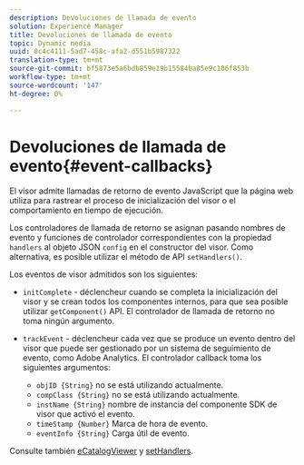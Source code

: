 ```yaml
---
description: Devoluciones de llamada de evento
solution: Experience Manager
title: Devoluciones de llamada de evento
topic: Dynamic media
uuid: 0c4c4111-5ad7-458c-afa2-d551b5987322
translation-type: tm+mt
source-git-commit: bf5873e5a6bdb859e19b15584ba85e9c106f853b
workflow-type: tm+mt
source-wordcount: '147'
ht-degree: 0%

---
```



# Devoluciones de llamada de evento{#event-callbacks}

El visor admite llamadas de retorno de evento JavaScript que la página web utiliza para rastrear el proceso de inicialización del visor o el comportamiento en tiempo de ejecución.

Los controladores de llamada de retorno se asignan pasando nombres de evento y funciones de controlador correspondientes con la propiedad `handlers` al objeto JSON `config` en el constructor del visor. Como alternativa, es posible utilizar el método de API `setHandlers()`.

Los eventos de visor admitidos son los siguientes:

* `initComplete` - déclencheur cuando se completa la inicialización del visor y se crean todos los componentes internos, para que sea posible utilizar  `getComponent()` API. El controlador de llamada de retorno no toma ningún argumento.

* `trackEvent` - déclencheur cada vez que se produce un evento dentro del visor que puede ser gestionado por un sistema de seguimiento de evento, como Adobe Analytics. El controlador callback toma los siguientes argumentos:

   * `objID {String}` no se está utilizando actualmente.
   * `compClass {String}` no se está utilizando actualmente.
   * `instName {String}` nombre de instancia del componente SDK de visor que activó el evento.
   * `timeStamp {Number}` Marca de hora de evento.
   * `eventInfo {String}` Carga útil de evento.

Consulte también [eCatalogViewer](/help/aem-viewers-ref/c-html5-s7-aem-asset-viewers/c-html5-ecatsearch-viewer-about/c-html5-ecatsearch-viewer-javascriptapiref/r-html5-ecatsearch-javascriptapiref-ecatalogsearchviewer.md) y [setHandlers](../../c-html5-s7-aem-asset-viewers/c-html5-20-ecatalog-viewer-about/c-html5-20-ecatalog-viewer-javascriptapiref/r-html5-ecatalog-viewer-20-javascriptapiref-sethandlers.md#reference-7858574ff5c34ce993ef4fdff741a856).
